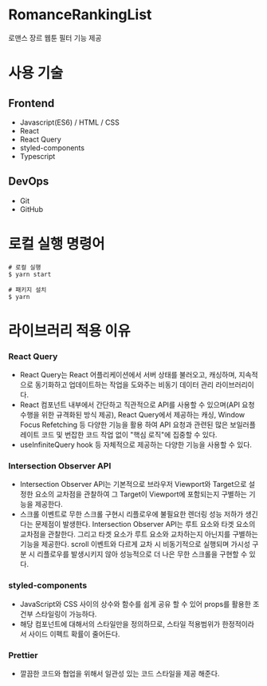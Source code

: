 # RomanceRankingList

로맨스 장르 웹툰 필터 기능 제공

# 사용 기술 

## Frontend
- Javascript(ES6) / HTML / CSS
- React
- React Query
- styled-components
- Typescript

## DevOps
- Git
- GitHub

# 로컬 실행 명령어
```
# 로컬 실행
$ yarn start

# 패키지 설치
$ yarn
```

# 라이브러리 적용 이유
### React Query
- React Query는 React 어플리케이션에서 서버 상태를 불러오고, 캐싱하며, 지속적으로 동기화하고 업데이트하는 작업을 도와주는 비동기 데이터 관리 라이브러리이다.
- React 컴포넌트 내부에서 간단하고 직관적으로 API를 사용할 수 있으며(API 요청 수행을 위한 규격화된 방식 제공), React Query에서 제공하는 캐싱, Window Focus Refetching 등 다양한 기능을 활용   하여 API 요청과 관련된 많은 보일러플레이트 코드 및 번잡한 코드 작업 없이 "핵심 로직"에 집중할 수 있다.
- useInfiniteQuery hook 등 자체적으로 제공하는 다양한 기능을 사용할 수 있다.
  
### Intersection Observer API
- Intersection Observer API는 기본적으로 브라우저 Viewport와 Target으로 설정한 요소의 교차점을 관찰하여 그 Target이 Viewport에 포함되는지 구별하는 기능을 제공한다.
- 스크롤 이벤트로 무한 스크롤 구현시 리플로우에 불필요한 렌더링 성능 저하가 생긴다는 문제점이 발생한다. Intersection Observer API는 루트 요소와 타겟 요소의 교차점을 관찰한다. 그리고 타겟 요소가     루트 요소와 교차하는지 아닌지를 구별하는 기능을 제공한다. scroll 이벤트와 다르게 교차 시 비동기적으로 실행되며 가시성 구분 시 리플로우를 발생시키지 않아 성능적으로 더 나은 무한 스크롤을 구현할 수 있   다.
  
### styled-components
- JavaScript와 CSS 사이의 상수와 함수를 쉽게 공유 할 수 있어 props를 활용한 조건부 스타일링이 가능하다.
- 해당 컴포넌트에 대해서의 스타일만을 정의하므로, 스타일 적용범위가 한정적이라서 사이드 이펙트 확률이 줄어든다.
  
### Prettier
- 깔끔한 코드와 협업을 위해서 일관성 있는 코드 스타일을 제공 해준다.
